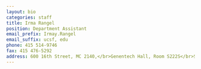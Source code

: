 ```yaml
---
layout: bio
categories: staff
title: Irma Rangel
position: Department Assistant
email_prefix: Irmay.Rangel
email_suffix: ucsf, edu
phone: 415 514-9746
fax: 415 476-5292
address: 600 16th Street, MC 2140,</br>Genentech Hall, Room S222S</br>San Francisco, CA 94158-2140</br>
---
```


